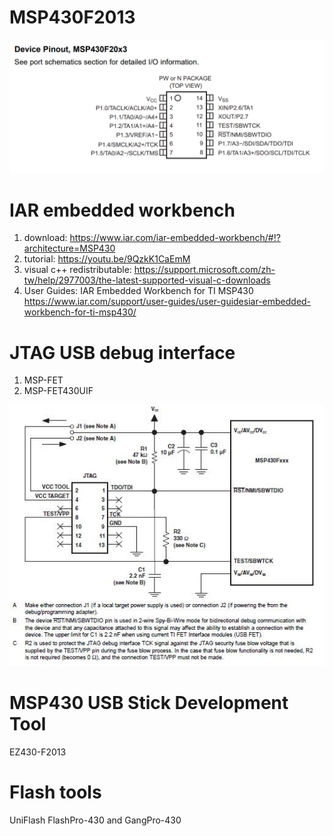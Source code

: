 # MSP430F2013
![image](image/pinout.png)
# IAR embedded workbench
 1. download: https://www.iar.com/iar-embedded-workbench/#!?architecture=MSP430
 2. tutorial: https://youtu.be/9QzkK1CaEmM
 3. visual c++ redistributable: https://support.microsoft.com/zh-tw/help/2977003/the-latest-supported-visual-c-downloads
 4. User Guides: IAR Embedded Workbench for TI MSP430 https://www.iar.com/support/user-guides/user-guidesiar-embedded-workbench-for-ti-msp430/
 
# JTAG USB debug interface
 1. MSP-FET
 2. MSP-FET430UIF
 
 ![image](image/MSP430_JTAG_2_wire_pinout.jpg)
# MSP430 USB Stick Development Tool
  EZ430-F2013
# Flash tools 
  UniFlash
  FlashPro-430 and GangPro-430
 
  
